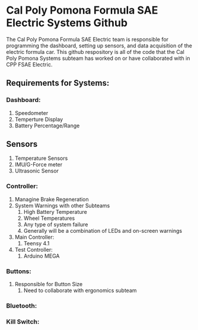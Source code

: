 # Cal Poly Pomona Formula SAE Electric Systems Github
The Cal Poly Pomona Formula SAE Electric team is responsible for programming the dashboard, setting up sensors, and data acquisition of the electric formula car. This github respository is all of the code that the Cal Poly Pomona Systems subteam has worked on or have collaborated with in CPP FSAE Electric.
## Requirements for Systems:
### Dashboard:
1. Speedometer
2. Temperture Display
3. Battery Percentage/Range
## Sensors
1. Temperature Sensors
2. IMU/G-Force meter
3. Ultrasonic Sensor
### Controller:
1. Managine Brake Regeneration
2. System Warnings with other Subteams
   1. High Battery Temperature
   2. Wheel Temperatures
   3. Any type of system failure
   4. Generally will be a combination of LEDs and on-screen warnings
3. Main Controller:
   1. Teensy 4.1
4. Test Controller:
   1. Arduino MEGA 
### Buttons:
1. Responsible for Button Size
   1. Need to collaborate with ergonomics subteam
### Bluetooth:
### Kill Switch:



